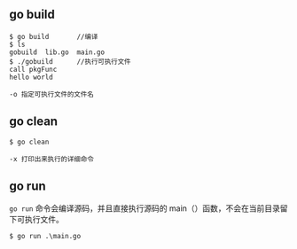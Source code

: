 ## go build

```
$ go build       //编译
$ ls
gobuild  lib.go  main.go
$ ./gobuild      //执行可执行文件
call pkgFunc
hello world
```

```
-o 指定可执行文件的文件名

```

## go clean

```
$ go clean
```

```
-x 打印出来执行的详细命令
```

## go run

`go run` 命令会编译源码，并且直接执行源码的 main（）函数，不会在当前目录留下可执行文件。

```
$ go run .\main.go
```

